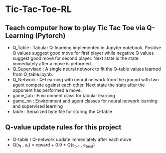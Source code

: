 # Tic-Tac-Toe-RL
## Teach computer how to play Tic Tac Toe via Q-Learning (Pytorch)
- Q_Table : Tabular Q-learning implemented in Jupyter notebook. Positive Q values suggest good move for first player while negative Q values suggest good move for second player. Next state is the state immediately after a move is peformed.
- Q_Supervised : A single neural network to fit the Q-table values learned from Q_table.ipynb.
- Q_Network : Q-Learning with neural network from the ground with two agent compete against each other. Next state the state after the opponent has performed a move.
- game_tab : Environment class for tabular learning
- game_nn : Environment and agent classes for neural network learning and supervised learning
- table : Serialized byte file for storing the Q-table
## Q-value update rules for this project
- Q-table / Q-network update immediately after each move
- Q(s<sub>t</sub> , a<sub>t</sub>) = reward + 0.9 * Q(s<sub>t+1</sub> , a<sub>best</sub>)